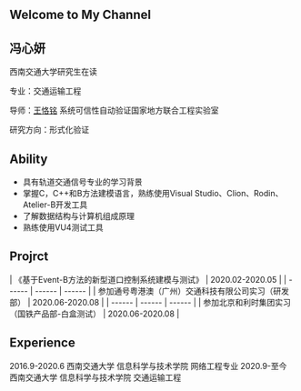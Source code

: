 ## Welcome to My Channel
## 冯心妍

西南交通大学研究生在读

专业：交通运输工程

导师：[王恪铭](https://faculty.swjtu.edu.cn/KeMing_Wang/zh_CN/index.htm)  系统可信性自动验证国家地方联合工程实验室

研究方向：形式化验证


## Ability
* 具有轨道交通信号专业的学习背景
* 掌握C，C++和B方法建模语言，熟练使用Visual Studio、Clion、Rodin、Atelier-B开发工具
* 了解数据结构与计算机组成原理
* 熟练使用VU4测试工具

## Projrct

| 《基于Event-B方法的新型道口控制系统建模与测试》 | 2020.02-2020.05 |
| ------ | ------ | ------ |
| 参加通号粤港澳（广州）交通科技有限公司实习（研发部） | 2020.06-2020.08 |
| ------ | ------ | ------ |
| 参加北京和利时集团实习（国铁产品部-白盒测试） | 2020.06-2020.08 |


## Experience

2016.9-2020.6  西南交通大学 信息科学与技术学院 网络工程专业
2020.9-至今     西南交通大学 信息科学与技术学院 交通运输工程



```markdown

```


